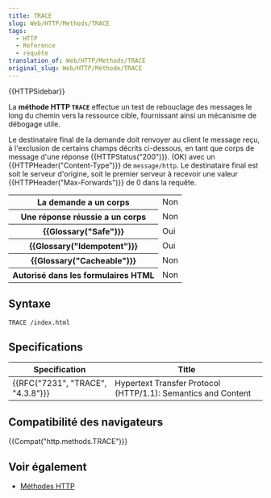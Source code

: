 ```yaml
---
title: TRACE
slug: Web/HTTP/Methods/TRACE
tags:
  - HTTP
  - Reference
  - requête
translation_of: Web/HTTP/Methods/TRACE
original_slug: Web/HTTP/Méthode/TRACE
---
```

{{HTTPSidebar}}

La **méthode HTTP `TRACE`** effectue un test de rebouclage des messages le long du chemin vers la ressource cible, fournissant ainsi un mécanisme de débogage utile.

Le destinataire final de la demande doit renvoyer au client le message reçu, à l'exclusion de certains champs décrits ci-dessous, en tant que corps de message d'une réponse {{HTTPStatus("200")}}. (OK) avec un {{HTTPHeader("Content-Type")}} de `message/http`. Le destinataire final est soit le serveur d'origine, soit le premier serveur à recevoir une valeur {{HTTPHeader("Max-Forwards")}} de 0 dans la requête.

<table class="properties">
  <tbody>
    <tr>
      <th scope="row">La demande a un corps</th>
      <td>Non</td>
    </tr>
    <tr>
      <th scope="row">Une réponse réussie a un corps</th>
      <td>Non</td>
    </tr>
    <tr>
      <th scope="row">{{Glossary("Safe")}}</th>
      <td>Oui</td>
    </tr>
    <tr>
      <th scope="row">{{Glossary("Idempotent")}}</th>
      <td>Oui</td>
    </tr>
    <tr>
      <th scope="row">{{Glossary("Cacheable")}}</th>
      <td>Non</td>
    </tr>
    <tr>
      <th scope="row">Autorisé dans les formulaires HTML</th>
      <td>Non</td>
    </tr>
  </tbody>
</table>

## Syntaxe

    TRACE /index.html

## Specifications

| Specification                                | Title                                                         |
| -------------------------------------------- | ------------------------------------------------------------- |
| {{RFC("7231", "TRACE", "4.3.8")}} | Hypertext Transfer Protocol (HTTP/1.1): Semantics and Content |

## Compatibilité des navigateurs

{{Compat("http.methods.TRACE")}}

## Voir également

- [Méthodes HTTP](/fr/docs/Web/HTTP/Méthode)
